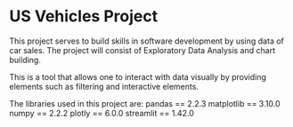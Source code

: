 # US Vehicles Project

This project serves to build skills in software development by using data of car sales. The project will consist of Exploratory Data Analysis and chart building.

This is a tool that allows one to interact with data visually by providing elements such as filtering and interactive elements.

The libraries used in this project are: 
pandas == 2.2.3
matplotlib == 3.10.0
numpy == 2.2.2
plotly == 6.0.0
streamlit == 1.42.0

